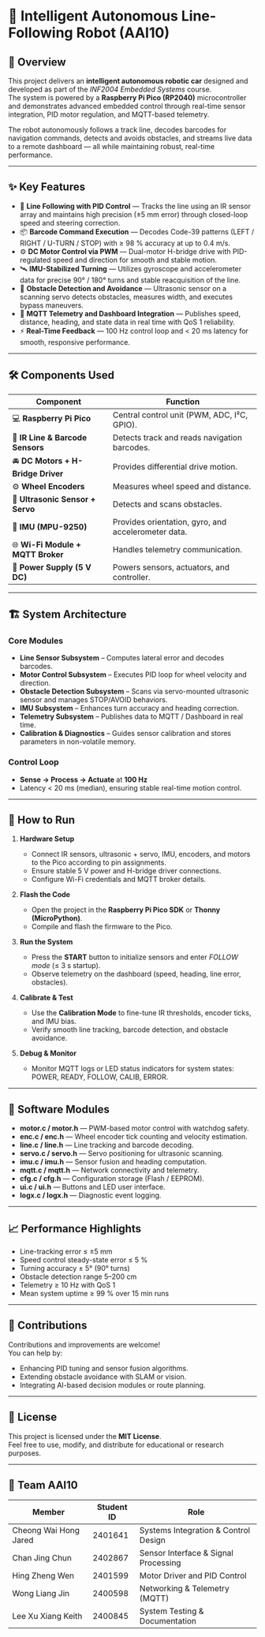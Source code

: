 # 🤖 Intelligent Autonomous Line-Following Robot (AAI10)

## 🌟 Overview
This project delivers an **intelligent autonomous robotic car** designed and developed as part of the *INF2004 Embedded Systems* course.  
The system is powered by a **Raspberry Pi Pico (RP2040)** microcontroller and demonstrates advanced embedded control through real-time sensor integration, PID motor regulation, and MQTT-based telemetry.

The robot autonomously follows a track line, decodes barcodes for navigation commands, detects and avoids obstacles, and streams live data to a remote dashboard — all while maintaining robust, real-time performance.

---

## ✨ Key Features
- 🧭 **Line Following with PID Control** — Tracks the line using an IR sensor array and maintains high precision (±5 mm error) through closed-loop speed and steering correction.  
- 📦 **Barcode Command Execution** — Decodes Code-39 patterns (LEFT / RIGHT / U-TURN / STOP) with ≥ 98 % accuracy at up to 0.4 m/s.  
- ⚙️ **DC Motor Control via PWM** — Dual-motor H-bridge drive with PID-regulated speed and direction for smooth and stable motion.  
- 🛰️ **IMU-Stabilized Turning** — Utilizes gyroscope and accelerometer data for precise 90° / 180° turns and stable reacquisition of the line.  
- 🛑 **Obstacle Detection and Avoidance** — Ultrasonic sensor on a scanning servo detects obstacles, measures width, and executes bypass maneuvers.  
- 📡 **MQTT Telemetry and Dashboard Integration** — Publishes speed, distance, heading, and state data in real time with QoS 1 reliability.  
- ⚡ **Real-Time Feedback** — 100 Hz control loop and < 20 ms latency for smooth, responsive performance.  

---

## 🛠️ Components Used
| Component | Function |
|------------|-----------|
| 💻 **Raspberry Pi Pico** | Central control unit (PWM, ADC, I²C, GPIO). |
| 🔦 **IR Line & Barcode Sensors** | Detects track and reads navigation barcodes. |
| 🚘 **DC Motors + H-Bridge Driver** | Provides differential drive motion. |
| ⚙️ **Wheel Encoders** | Measures wheel speed and distance. |
| 📡 **Ultrasonic Sensor + Servo** | Detects and scans obstacles. |
| 🧭 **IMU (MPU-9250)** | Provides orientation, gyro, and accelerometer data. |
| 🌐 **Wi-Fi Module + MQTT Broker** | Handles telemetry communication. |
| 🔋 **Power Supply (5 V DC)** | Powers sensors, actuators, and controller. |

---

## 🏗️ System Architecture
### Core Modules
- **Line Sensor Subsystem** – Computes lateral error and decodes barcodes.  
- **Motor Control Subsystem** – Executes PID loop for wheel velocity and direction.  
- **Obstacle Detection Subsystem** – Scans via servo-mounted ultrasonic sensor and manages STOP/AVOID behaviors.  
- **IMU Subsystem** – Enhances turn accuracy and heading correction.  
- **Telemetry Subsystem** – Publishes data to MQTT / Dashboard in real time.  
- **Calibration & Diagnostics** – Guides sensor calibration and stores parameters in non-volatile memory.

### Control Loop
- **Sense → Process → Actuate** at **100 Hz**  
- Latency < 20 ms (median), ensuring stable real-time motion control.

---

## 🚀 How to Run
1. **Hardware Setup**
   - Connect IR sensors, ultrasonic + servo, IMU, encoders, and motors to the Pico according to pin assignments.
   - Ensure stable 5 V power and H-bridge driver connections.
   - Configure Wi-Fi credentials and MQTT broker details.

2. **Flash the Code**
   - Open the project in the **Raspberry Pi Pico SDK** or **Thonny (MicroPython)**.  
   - Compile and flash the firmware to the Pico.

3. **Run the System**
   - Press the **START** button to initialize sensors and enter *FOLLOW mode* (≤ 3 s startup).  
   - Observe telemetry on the dashboard (speed, heading, line error, obstacles).

4. **Calibrate & Test**
   - Use the **Calibration Mode** to fine-tune IR thresholds, encoder ticks, and IMU bias.  
   - Verify smooth line tracking, barcode detection, and obstacle avoidance.

5. **Debug & Monitor**
   - Monitor MQTT logs or LED status indicators for system states: POWER, READY, FOLLOW, CALIB, ERROR.

---

## 🧩 Software Modules
- **motor.c / motor.h** — PWM-based motor control with watchdog safety.  
- **enc.c / enc.h** — Wheel encoder tick counting and velocity estimation.  
- **line.c / line.h** — Line tracking and barcode decoding.  
- **servo.c / servo.h** — Servo positioning for ultrasonic scanning.  
- **imu.c / imu.h** — Sensor fusion and heading computation.  
- **mqtt.c / mqtt.h** — Network connectivity and telemetry.  
- **cfg.c / cfg.h** — Configuration storage (Flash / EEPROM).  
- **ui.c / ui.h** — Buttons and LED user interface.  
- **logx.c / logx.h** — Diagnostic event logging.

---

## 📈 Performance Highlights
- Line-tracking error ≤ ±5 mm  
- Speed control steady-state error ≤ 5 %  
- Turning accuracy ± 5° (90° turns)  
- Obstacle detection range 5–200 cm  
- Telemetry ≥ 10 Hz with QoS 1  
- Mean system uptime ≥ 99 % over 15 min runs  

---

## 🤝 Contributions
Contributions and improvements are welcome!  
You can help by:
- Enhancing PID tuning and sensor fusion algorithms.  
- Extending obstacle avoidance with SLAM or vision.  
- Integrating AI-based decision modules or route planning.  

---

## 📜 License
This project is licensed under the **MIT License**.  
Feel free to use, modify, and distribute for educational or research purposes.

---

## 🧠 Team AAI10
| Member | Student ID | Role |
|---------|-------------|------|
| Cheong Wai Hong Jared | 2401641 | Systems Integration & Control Design |
| Chan Jing Chun | 2402867 | Sensor Interface & Signal Processing |
| Hing Zheng Wen | 2401599 | Motor Driver and PID Control |
| Wong Liang Jin | 2400598 | Networking & Telemetry (MQTT) |
| Lee Xu Xiang Keith | 2400845 | System Testing & Documentation |